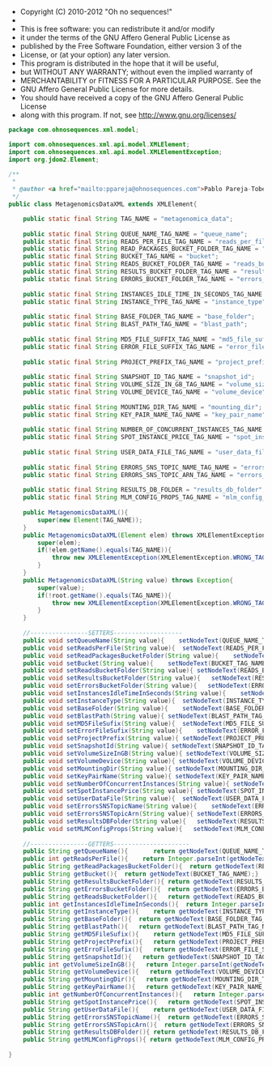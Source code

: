 
 * Copyright (C) 2010-2012  "Oh no sequences!"
 *
 * This is free software: you can redistribute it and/or modify
 * it under the terms of the GNU Affero General Public License as
 * published by the Free Software Foundation, either version 3 of the
 * License, or (at your option) any later version.
 * This program is distributed in the hope that it will be useful,
 * but WITHOUT ANY WARRANTY; without even the implied warranty of
 * MERCHANTABILITY or FITNESS FOR A PARTICULAR PURPOSE.  See the
 * GNU Affero General Public License for more details.
 * You should have received a copy of the GNU Affero General Public License
 * along with this program.  If not, see <http://www.gnu.org/licenses/>


```java
package com.ohnosequences.xml.model;

import com.ohnosequences.xml.api.model.XMLElement;
import com.ohnosequences.xml.api.model.XMLElementException;
import org.jdom2.Element;

/**
 *
 * @author <a href="mailto:ppareja@ohnosequences.com">Pablo Pareja-Tobes</a>
 */
public class MetagenomicsDataXML extends XMLElement{

    public static final String TAG_NAME = "metagenomica_data";
    
    public static final String QUEUE_NAME_TAG_NAME = "queue_name";
    public static final String READS_PER_FILE_TAG_NAME = "reads_per_file";
    public static final String READ_PACKAGES_BUCKET_FOLDER_TAG_NAME = "read_packages_bucket_folder";
    public static final String BUCKET_TAG_NAME = "bucket";
    public static final String READS_BUCKET_FOLDER_TAG_NAME = "reads_bucket_folder";
    public static final String RESULTS_BUCKET_FOLDER_TAG_NAME = "results_bucket_folder";
    public static final String ERRORS_BUCKET_FOLDER_TAG_NAME = "errors_bucket_folder";
    
    public static final String INSTANCES_IDLE_TIME_IN_SECONDS_TAG_NAME = "instances_idle_time_in_seconds";
    public static final String INSTANCE_TYPE_TAG_NAME = "instance_type";
    
    public static final String BASE_FOLDER_TAG_NAME = "base_folder";
    public static final String BLAST_PATH_TAG_NAME = "blast_path";
    
    public static final String MD5_FILE_SUFFIX_TAG_NAME = "md5_file_suffix";
    public static final String ERROR_FILE_SUFFIX_TAG_NAME = "error_file_suffix";
    
    public static final String PROJECT_PREFIX_TAG_NAME = "project_prefix";
    
    public static final String SNAPSHOT_ID_TAG_NAME = "snapshot_id";
    public static final String VOLUME_SIZE_IN_GB_TAG_NAME = "volume_size_in_gb";
    public static final String VOLUME_DEVICE_TAG_NAME = "volume_device";
    
    public static final String MOUNTING_DIR_TAG_NAME = "mounting_dir";
    public static final String KEY_PAIR_NAME_TAG_NAME = "key_pair_name";
    
    public static final String NUMBER_OF_CONCURRENT_INSTANCES_TAG_NAME = "number_of_concurrent_instances";
    public static final String SPOT_INSTANCE_PRICE_TAG_NAME = "spot_instance_price";
    
    public static final String USER_DATA_FILE_TAG_NAME = "user_data_file";
    
    public static final String ERRORS_SNS_TOPIC_NAME_TAG_NAME = "errors_sns_topic_name";
    public static final String ERRORS_SNS_TOPIC_ARN_TAG_NAME = "errors_sns_topic_arn";
        
    public static final String RESULTS_DB_FOLDER = "results_db_folder";
    public static final String MLM_CONFIG_PROPS_TAG_NAME = "mlm_config_props";
    
    public MetagenomicsDataXML(){
        super(new Element(TAG_NAME));
    }
    public MetagenomicsDataXML(Element elem) throws XMLElementException{
        super(elem);
        if(!elem.getName().equals(TAG_NAME)){
            throw new XMLElementException(XMLElementException.WRONG_TAG_NAME,new XMLElement(elem));
        }
    }
    public MetagenomicsDataXML(String value) throws Exception{
        super(value);
        if(!root.getName().equals(TAG_NAME)){
            throw new XMLElementException(XMLElementException.WRONG_TAG_NAME,new XMLElement(value));
        }
    }
    
    //----------------SETTERS-------------------
    public void setQueueName(String value){    setNodeText(QUEUE_NAME_TAG_NAME, value);}
    public void setReadsPerFile(String value){  setNodeText(READS_PER_FILE_TAG_NAME, value);}
    public void setReadPackagesBucketFolder(String value){    setNodeText(READ_PACKAGES_BUCKET_FOLDER_TAG_NAME, value);}
    public void setBucket(String value){    setNodeText(BUCKET_TAG_NAME, value);}
    public void setReadsBucketFolder(String value){ setNodeText(READS_BUCKET_FOLDER_TAG_NAME, value);}
    public void setResultsBucketFolder(String value){   setNodeText(RESULTS_BUCKET_FOLDER_TAG_NAME, value);}
    public void setErrorsBucketFolder(String value){   setNodeText(ERRORS_BUCKET_FOLDER_TAG_NAME, value);}
    public void setInstancesIdleTimeInSeconds(String value){    setNodeText(INSTANCES_IDLE_TIME_IN_SECONDS_TAG_NAME, value);}
    public void setInstanceType(String value){  setNodeText(INSTANCE_TYPE_TAG_NAME, value);}
    public void setBaseFolder(String value){    setNodeText(BASE_FOLDER_TAG_NAME, value);}
    public void setBlastPath(String value){ setNodeText(BLAST_PATH_TAG_NAME, value);}
    public void setMD5FileSufix(String value){  setNodeText(MD5_FILE_SUFFIX_TAG_NAME, value);}
    public void setErrorFileSufix(String value){    setNodeText(ERROR_FILE_SUFFIX_TAG_NAME, value);}
    public void setProjectPrefix(String value){ setNodeText(PROJECT_PREFIX_TAG_NAME, value);}
    public void setSnapshotId(String value){ setNodeText(SNAPSHOT_ID_TAG_NAME, value);}
    public void setVolumeSizeInGB(String value){ setNodeText(VOLUME_SIZE_IN_GB_TAG_NAME, value);}
    public void setVolumeDevice(String value){ setNodeText(VOLUME_DEVICE_TAG_NAME, value);}
    public void setMountingDir(String value){ setNodeText(MOUNTING_DIR_TAG_NAME, value);}
    public void setKeyPairName(String value){ setNodeText(KEY_PAIR_NAME_TAG_NAME, value);}
    public void setNumberOfConcurrentInstances(String value){ setNodeText(NUMBER_OF_CONCURRENT_INSTANCES_TAG_NAME, value);}
    public void setSpotInstancePrice(String value){ setNodeText(SPOT_INSTANCE_PRICE_TAG_NAME, value);}
    public void setUserDataFile(String value){  setNodeText(USER_DATA_FILE_TAG_NAME, value);}
    public void setErrorsSNSTopicName(String value){    setNodeText(ERRORS_SNS_TOPIC_NAME_TAG_NAME, value);}
    public void setErrorsSNSTopicArn(String value){ setNodeText(ERRORS_SNS_TOPIC_ARN_TAG_NAME, value);}
    public void setResultsDBFolder(String value){   setNodeText(RESULTS_DB_FOLDER, value);}
    public void setMLMConfigProps(String value){   setNodeText(MLM_CONFIG_PROPS_TAG_NAME, value);}
    
    //----------------GETTERS---------------------
    public String getQueueName(){       return getNodeText(QUEUE_NAME_TAG_NAME);  }
    public int getReadsPerFile(){    return Integer.parseInt(getNodeText(READS_PER_FILE_TAG_NAME)); }
    public String getReadPackagesBucketFolder(){  return getNodeText(READ_PACKAGES_BUCKET_FOLDER_TAG_NAME);}
    public String getBucket(){  return getNodeText(BUCKET_TAG_NAME);}
    public String getResultsBucketFolder(){ return getNodeText(RESULTS_BUCKET_FOLDER_TAG_NAME);}
    public String getErrorsBucketFolder(){  return getNodeText(ERRORS_BUCKET_FOLDER_TAG_NAME);}
    public String getReadsBucketFolder(){   return getNodeText(READS_BUCKET_FOLDER_TAG_NAME);}
    public int getInstancesIdleTimeInSeconds(){  return Integer.parseInt(getNodeText(INSTANCES_IDLE_TIME_IN_SECONDS_TAG_NAME));}
    public String getInstanceType(){    return getNodeText(INSTANCE_TYPE_TAG_NAME);}
    public String getBaseFolder(){  return getNodeText(BASE_FOLDER_TAG_NAME);}
    public String getBlastPath(){   return getNodeText(BLAST_PATH_TAG_NAME);}
    public String getMD5FileSufix(){    return getNodeText(MD5_FILE_SUFFIX_TAG_NAME);}
    public String getProjectPrefix(){   return getNodeText(PROJECT_PREFIX_TAG_NAME);}
    public String getErroFileSufix(){   return getNodeText(ERROR_FILE_SUFFIX_TAG_NAME);}
    public String getSnapshotId(){   return getNodeText(SNAPSHOT_ID_TAG_NAME);}
    public int getVolumeSizeInGB(){   return Integer.parseInt(getNodeText(VOLUME_SIZE_IN_GB_TAG_NAME));}
    public String getVolumeDevice(){   return getNodeText(VOLUME_DEVICE_TAG_NAME);}
    public String getMountingDir(){   return getNodeText(MOUNTING_DIR_TAG_NAME);}
    public String getKeyPairName(){   return getNodeText(KEY_PAIR_NAME_TAG_NAME);}
    public int getNumberOfConcurrentInstances(){   return Integer.parseInt(getNodeText(NUMBER_OF_CONCURRENT_INSTANCES_TAG_NAME));}
    public String getSpotInstancePrice(){   return getNodeText(SPOT_INSTANCE_PRICE_TAG_NAME);}
    public String getUserDataFile(){    return getNodeText(USER_DATA_FILE_TAG_NAME);}
    public String getErrorsSNSTopicName(){  return getNodeText(ERRORS_SNS_TOPIC_NAME_TAG_NAME);}
    public String getErrorsSNSTopicArn(){  return getNodeText(ERRORS_SNS_TOPIC_ARN_TAG_NAME);}
    public String getResultsDBFolder(){ return getNodeText(RESULTS_DB_FOLDER);}
    public String getMLMConfigProps(){ return getNodeText(MLM_CONFIG_PROPS_TAG_NAME);}
    
}

```




[main/java/com/ohnosequences/BioinfoUtil.java]: ../../BioinfoUtil.java.md
[main/java/com/ohnosequences/util/BitOperations.java]: ../../util/BitOperations.java.md
[main/java/com/ohnosequences/util/blast/BlastExporter.java]: ../../util/blast/BlastExporter.java.md
[main/java/com/ohnosequences/util/blast/BlastSubset.java]: ../../util/blast/BlastSubset.java.md
[main/java/com/ohnosequences/util/CodonUtil.java]: ../../util/CodonUtil.java.md
[main/java/com/ohnosequences/util/Entry.java]: ../../util/Entry.java.md
[main/java/com/ohnosequences/util/Executable.java]: ../../util/Executable.java.md
[main/java/com/ohnosequences/util/ExecuteFromFile.java]: ../../util/ExecuteFromFile.java.md
[main/java/com/ohnosequences/util/fasta/FastaSubSeq.java]: ../../util/fasta/FastaSubSeq.java.md
[main/java/com/ohnosequences/util/fasta/FastaUtil.java]: ../../util/fasta/FastaUtil.java.md
[main/java/com/ohnosequences/util/fasta/MultifastaSelector.java]: ../../util/fasta/MultifastaSelector.java.md
[main/java/com/ohnosequences/util/fasta/SearchFastaHeaders.java]: ../../util/fasta/SearchFastaHeaders.java.md
[main/java/com/ohnosequences/util/fasta/SearchFastaSequence.java]: ../../util/fasta/SearchFastaSequence.java.md
[main/java/com/ohnosequences/util/file/FileUtil.java]: ../../util/file/FileUtil.java.md
[main/java/com/ohnosequences/util/file/FnaFileFilter.java]: ../../util/file/FnaFileFilter.java.md
[main/java/com/ohnosequences/util/file/GenomeFilesParser.java]: ../../util/file/GenomeFilesParser.java.md
[main/java/com/ohnosequences/util/file/PttFileFilter.java]: ../../util/file/PttFileFilter.java.md
[main/java/com/ohnosequences/util/file/RntFileFilter.java]: ../../util/file/RntFileFilter.java.md
[main/java/com/ohnosequences/util/genbank/GBCommon.java]: ../../util/genbank/GBCommon.java.md
[main/java/com/ohnosequences/util/gephi/GephiExporter.java]: ../../util/gephi/GephiExporter.java.md
[main/java/com/ohnosequences/util/gephi/GexfToDotExporter.java]: ../../util/gephi/GexfToDotExporter.java.md
[main/java/com/ohnosequences/util/go/GOExporter.java]: ../../util/go/GOExporter.java.md
[main/java/com/ohnosequences/util/model/Feature.java]: ../../util/model/Feature.java.md
[main/java/com/ohnosequences/util/model/Intergenic.java]: ../../util/model/Intergenic.java.md
[main/java/com/ohnosequences/util/model/PalindromicityResult.java]: ../../util/model/PalindromicityResult.java.md
[main/java/com/ohnosequences/util/ncbi/TaxonomyLoader.java]: ../../util/ncbi/TaxonomyLoader.java.md
[main/java/com/ohnosequences/util/oric/OricDataRetriever.java]: ../../util/oric/OricDataRetriever.java.md
[main/java/com/ohnosequences/util/Pair.java]: ../../util/Pair.java.md
[main/java/com/ohnosequences/util/pal/PalindromicityAnalyzer.java]: ../../util/pal/PalindromicityAnalyzer.java.md
[main/java/com/ohnosequences/util/security/MD5.java]: ../../util/security/MD5.java.md
[main/java/com/ohnosequences/util/seq/SeqUtil.java]: ../../util/seq/SeqUtil.java.md
[main/java/com/ohnosequences/util/statistics/StatisticalValues.java]: ../../util/statistics/StatisticalValues.java.md
[main/java/com/ohnosequences/util/uniprot/UniprotProteinRetreiver.java]: ../../util/uniprot/UniprotProteinRetreiver.java.md
[main/java/com/ohnosequences/xml/api/interfaces/IAttribute.java]: ../api/interfaces/IAttribute.java.md
[main/java/com/ohnosequences/xml/api/interfaces/IElement.java]: ../api/interfaces/IElement.java.md
[main/java/com/ohnosequences/xml/api/interfaces/INameSpace.java]: ../api/interfaces/INameSpace.java.md
[main/java/com/ohnosequences/xml/api/interfaces/IXmlThing.java]: ../api/interfaces/IXmlThing.java.md
[main/java/com/ohnosequences/xml/api/interfaces/package-info.java]: ../api/interfaces/package-info.java.md
[main/java/com/ohnosequences/xml/api/model/NameSpace.java]: ../api/model/NameSpace.java.md
[main/java/com/ohnosequences/xml/api/model/package-info.java]: ../api/model/package-info.java.md
[main/java/com/ohnosequences/xml/api/model/XMLAttribute.java]: ../api/model/XMLAttribute.java.md
[main/java/com/ohnosequences/xml/api/model/XMLElement.java]: ../api/model/XMLElement.java.md
[main/java/com/ohnosequences/xml/api/model/XMLElementException.java]: ../api/model/XMLElementException.java.md
[main/java/com/ohnosequences/xml/api/util/XMLUtil.java]: ../api/util/XMLUtil.java.md
[main/java/com/ohnosequences/xml/model/Annotation.java]: Annotation.java.md
[main/java/com/ohnosequences/xml/model/bio4j/Bio4jNodeIndexXML.java]: bio4j/Bio4jNodeIndexXML.java.md
[main/java/com/ohnosequences/xml/model/bio4j/Bio4jNodeXML.java]: bio4j/Bio4jNodeXML.java.md
[main/java/com/ohnosequences/xml/model/bio4j/Bio4jPropertyXML.java]: bio4j/Bio4jPropertyXML.java.md
[main/java/com/ohnosequences/xml/model/bio4j/Bio4jRelationshipIndexXML.java]: bio4j/Bio4jRelationshipIndexXML.java.md
[main/java/com/ohnosequences/xml/model/bio4j/Bio4jRelationshipXML.java]: bio4j/Bio4jRelationshipXML.java.md
[main/java/com/ohnosequences/xml/model/bio4j/UniprotDataXML.java]: bio4j/UniprotDataXML.java.md
[main/java/com/ohnosequences/xml/model/BlastOutput.java]: BlastOutput.java.md
[main/java/com/ohnosequences/xml/model/BlastOutputParam.java]: BlastOutputParam.java.md
[main/java/com/ohnosequences/xml/model/Codon.java]: Codon.java.md
[main/java/com/ohnosequences/xml/model/ContigXML.java]: ContigXML.java.md
[main/java/com/ohnosequences/xml/model/cufflinks/CuffLinksElement.java]: cufflinks/CuffLinksElement.java.md
[main/java/com/ohnosequences/xml/model/embl/EmblXML.java]: embl/EmblXML.java.md
[main/java/com/ohnosequences/xml/model/Frameshift.java]: Frameshift.java.md
[main/java/com/ohnosequences/xml/model/Gap.java]: Gap.java.md
[main/java/com/ohnosequences/xml/model/gb/GenBankXML.java]: gb/GenBankXML.java.md
[main/java/com/ohnosequences/xml/model/genome/feature/Feature.java]: genome/feature/Feature.java.md
[main/java/com/ohnosequences/xml/model/genome/feature/Intergenic.java]: genome/feature/Intergenic.java.md
[main/java/com/ohnosequences/xml/model/genome/feature/MisRNA.java]: genome/feature/MisRNA.java.md
[main/java/com/ohnosequences/xml/model/genome/feature/ORF.java]: genome/feature/ORF.java.md
[main/java/com/ohnosequences/xml/model/genome/feature/RNA.java]: genome/feature/RNA.java.md
[main/java/com/ohnosequences/xml/model/genome/feature/RRNA.java]: genome/feature/RRNA.java.md
[main/java/com/ohnosequences/xml/model/genome/feature/TRNA.java]: genome/feature/TRNA.java.md
[main/java/com/ohnosequences/xml/model/genome/GenomeElement.java]: genome/GenomeElement.java.md
[main/java/com/ohnosequences/xml/model/gexf/AttributesXML.java]: gexf/AttributesXML.java.md
[main/java/com/ohnosequences/xml/model/gexf/AttributeXML.java]: gexf/AttributeXML.java.md
[main/java/com/ohnosequences/xml/model/gexf/AttValuesXML.java]: gexf/AttValuesXML.java.md
[main/java/com/ohnosequences/xml/model/gexf/AttValueXML.java]: gexf/AttValueXML.java.md
[main/java/com/ohnosequences/xml/model/gexf/EdgesXML.java]: gexf/EdgesXML.java.md
[main/java/com/ohnosequences/xml/model/gexf/EdgeXML.java]: gexf/EdgeXML.java.md
[main/java/com/ohnosequences/xml/model/gexf/GexfXML.java]: gexf/GexfXML.java.md
[main/java/com/ohnosequences/xml/model/gexf/GraphXML.java]: gexf/GraphXML.java.md
[main/java/com/ohnosequences/xml/model/gexf/NodesXML.java]: gexf/NodesXML.java.md
[main/java/com/ohnosequences/xml/model/gexf/NodeXML.java]: gexf/NodeXML.java.md
[main/java/com/ohnosequences/xml/model/gexf/SpellsXML.java]: gexf/SpellsXML.java.md
[main/java/com/ohnosequences/xml/model/gexf/SpellXML.java]: gexf/SpellXML.java.md
[main/java/com/ohnosequences/xml/model/gexf/viz/VizColorXML.java]: gexf/viz/VizColorXML.java.md
[main/java/com/ohnosequences/xml/model/gexf/viz/VizPositionXML.java]: gexf/viz/VizPositionXML.java.md
[main/java/com/ohnosequences/xml/model/gexf/viz/VizSizeXML.java]: gexf/viz/VizSizeXML.java.md
[main/java/com/ohnosequences/xml/model/go/GoAnnotationXML.java]: go/GoAnnotationXML.java.md
[main/java/com/ohnosequences/xml/model/go/GOSlimXML.java]: go/GOSlimXML.java.md
[main/java/com/ohnosequences/xml/model/go/GoTermXML.java]: go/GoTermXML.java.md
[main/java/com/ohnosequences/xml/model/go/SlimSetXML.java]: go/SlimSetXML.java.md
[main/java/com/ohnosequences/xml/model/graphml/DataXML.java]: graphml/DataXML.java.md
[main/java/com/ohnosequences/xml/model/graphml/EdgeXML.java]: graphml/EdgeXML.java.md
[main/java/com/ohnosequences/xml/model/graphml/GraphmlXML.java]: graphml/GraphmlXML.java.md
[main/java/com/ohnosequences/xml/model/graphml/GraphXML.java]: graphml/GraphXML.java.md
[main/java/com/ohnosequences/xml/model/graphml/KeyXML.java]: graphml/KeyXML.java.md
[main/java/com/ohnosequences/xml/model/graphml/NodeXML.java]: graphml/NodeXML.java.md
[main/java/com/ohnosequences/xml/model/Hit.java]: Hit.java.md
[main/java/com/ohnosequences/xml/model/Hsp.java]: Hsp.java.md
[main/java/com/ohnosequences/xml/model/HspSet.java]: HspSet.java.md
[main/java/com/ohnosequences/xml/model/Iteration.java]: Iteration.java.md
[main/java/com/ohnosequences/xml/model/logs/LogRecordXML.java]: logs/LogRecordXML.java.md
[main/java/com/ohnosequences/xml/model/metagenomics/ReadResultXML.java]: metagenomics/ReadResultXML.java.md
[main/java/com/ohnosequences/xml/model/metagenomics/ReadXML.java]: metagenomics/ReadXML.java.md
[main/java/com/ohnosequences/xml/model/metagenomics/SampleXML.java]: metagenomics/SampleXML.java.md
[main/java/com/ohnosequences/xml/model/MetagenomicsDataXML.java]: MetagenomicsDataXML.java.md
[main/java/com/ohnosequences/xml/model/mg7/MG7DataXML.java]: mg7/MG7DataXML.java.md
[main/java/com/ohnosequences/xml/model/mg7/ReadResultXML.java]: mg7/ReadResultXML.java.md
[main/java/com/ohnosequences/xml/model/mg7/SampleXML.java]: mg7/SampleXML.java.md
[main/java/com/ohnosequences/xml/model/ncbi/NCBITaxonomyNodeXML.java]: ncbi/NCBITaxonomyNodeXML.java.md
[main/java/com/ohnosequences/xml/model/oric/Oric.java]: oric/Oric.java.md
[main/java/com/ohnosequences/xml/model/Overlap.java]: Overlap.java.md
[main/java/com/ohnosequences/xml/model/pal/PalindromicityResultXML.java]: pal/PalindromicityResultXML.java.md
[main/java/com/ohnosequences/xml/model/pg/Primer.java]: pg/Primer.java.md
[main/java/com/ohnosequences/xml/model/PredictedGene.java]: PredictedGene.java.md
[main/java/com/ohnosequences/xml/model/PredictedGenes.java]: PredictedGenes.java.md
[main/java/com/ohnosequences/xml/model/PredictedRna.java]: PredictedRna.java.md
[main/java/com/ohnosequences/xml/model/PredictedRnas.java]: PredictedRnas.java.md
[main/java/com/ohnosequences/xml/model/uniprot/ArticleXML.java]: uniprot/ArticleXML.java.md
[main/java/com/ohnosequences/xml/model/uniprot/CommentXML.java]: uniprot/CommentXML.java.md
[main/java/com/ohnosequences/xml/model/uniprot/FeatureXML.java]: uniprot/FeatureXML.java.md
[main/java/com/ohnosequences/xml/model/uniprot/InterproXML.java]: uniprot/InterproXML.java.md
[main/java/com/ohnosequences/xml/model/uniprot/IsoformXML.java]: uniprot/IsoformXML.java.md
[main/java/com/ohnosequences/xml/model/uniprot/KeywordXML.java]: uniprot/KeywordXML.java.md
[main/java/com/ohnosequences/xml/model/uniprot/ProteinXML.java]: uniprot/ProteinXML.java.md
[main/java/com/ohnosequences/xml/model/uniprot/SubcellularLocationXML.java]: uniprot/SubcellularLocationXML.java.md
[main/java/com/ohnosequences/xml/model/util/Argument.java]: util/Argument.java.md
[main/java/com/ohnosequences/xml/model/util/Arguments.java]: util/Arguments.java.md
[main/java/com/ohnosequences/xml/model/util/Error.java]: util/Error.java.md
[main/java/com/ohnosequences/xml/model/util/Execution.java]: util/Execution.java.md
[main/java/com/ohnosequences/xml/model/util/FlexXMLWrapperClassCreator.java]: util/FlexXMLWrapperClassCreator.java.md
[main/java/com/ohnosequences/xml/model/util/ScheduledExecutions.java]: util/ScheduledExecutions.java.md
[main/java/com/ohnosequences/xml/model/util/XMLWrapperClass.java]: util/XMLWrapperClass.java.md
[main/java/com/ohnosequences/xml/model/util/XMLWrapperClassCreator.java]: util/XMLWrapperClassCreator.java.md
[main/java/com/ohnosequences/xml/model/wip/Region.java]: wip/Region.java.md
[main/java/com/ohnosequences/xml/model/wip/WipPosition.java]: wip/WipPosition.java.md
[main/java/com/ohnosequences/xml/model/wip/WipResult.java]: wip/WipResult.java.md